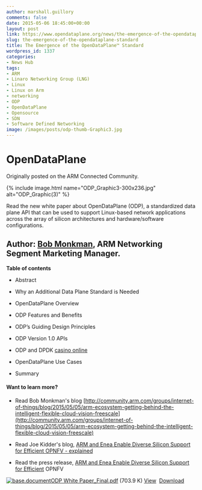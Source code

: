 ```yaml
---
author: marshall.guillory
comments: false
date: 2015-05-06 18:45:00+00:00
layout: post
link: https://www.opendataplane.org/news/the-emergence-of-the-opendataplane-standard/
slug: the-emergence-of-the-opendataplane-standard
title: The Emergence of the OpenDataPlane™ Standard
wordpress_id: 1337
categories:
- News Hub
tags:
- ARM
- Linaro Networking Group (LNG)
- Linux
- Linux on Arm
- networking
- ODP
- OpenDataPlane
- Opensource
- SDN
- Software Defined Networking
image: /images/posts/odp-thumb-Graphic3.jpg
---
```


# OpenDataPlane


Originally posted on the ARM Connected Community.

{% include image.html name="ODP_Graphic3-300x236.jpg" alt="ODP_Graphic(3)" %}

Read the new white paper about OpenDataPlane (ODP), a standardized data plane API that can be used to support Linux-based network applications across the array of silicon architectures and hardware/software configurations.


## Author: [Bob Monkman](http://community.arm.com/people/bobmonkman), ARM Networking Segment Marketing Manager.


**Table of contents**

  * Abstract


  * Why an Additional Data Plane Standard is Needed


  * OpenDataPlane Overview


  * ODP Features and Benefits


  * ODP’s Guiding Design Principles


  * ODP Version 1.0 APIs


  * ODP and DPDK [casino online](http://www.svenskkasinon.com/)


  * OpenDataPlane Use Cases


  * Summary


#### Want to learn more?


  * Read Bob Monkman's blog [http://community.arm.com/groups/internet-of-things/blog/2015/05/05/arm-ecosystem-getting-behind-the-intelligent-flexible-cloud-vision-freescale](http://community.arm.com/groups/internet-of-things/blog/2015/05/05/arm-ecosystem-getting-behind-the-intelligent-flexible-cloud-vision-freescale)


  * Read Joe Kidder's blog, [ARM and Enea Enable Diverse Silicon Support for Efficient OPNFV - explained](http://community.arm.com/community/arm-partner-directory/partner-enea-software-ab/blog/2015/05/05/arm-and-enea-enable-diverse-silicon-support-for-efficient-opnfv--explained)


  * Read the press release, [ARM and Enea Enable Diverse Silicon Support for Efficient](http://www.arm.com/about/newsroom/arm-and-enea-enable-diverse-silicon-support-for-efficient-opnfv.php) OPNFV



[![base.document](http://community.arm.com/6.0.3.0/images/transparent.png)](http://community.arm.com/servlet/JiveServlet/previewBody/10220-102-14-20125/ODP%20White%20Paper_Final.pdf)[ODP White Paper_Final.pdf](http://community.arm.com/servlet/JiveServlet/downloadBody/10220-102-14-20125/ODP%20White%20Paper_Final.pdf) (703.9 K)
[View](http://community.arm.com/servlet/JiveServlet/previewBody/10220-102-14-20125/ODP%20White%20Paper_Final.pdf)  [Download](http://community.arm.com/servlet/JiveServlet/downloadBody/10220-102-14-20125/ODP%20White%20Paper_Final.pdf)
